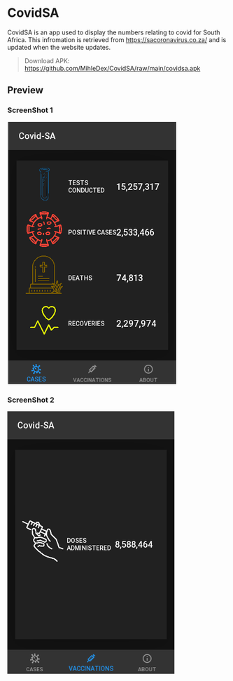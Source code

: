 # CovidSA
CovidSA is an app used to display the numbers relating to covid for South Africa. This infromation is retrieved from https://sacoronavirus.co.za/ and is updated when the website updates.
>Download APK: https://github.com/MihleDex/CovidSA/raw/main/covidsa.apk

## Preview
### ScreenShot 1
![Screenshot](screenshots/1.png)
### ScreenShot 2
![Screenshot](screenshots/2.png)
